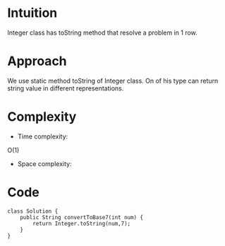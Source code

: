 # Intuition
<!-- Describe your first thoughts on how to solve this problem. -->
Integer class has toString method that resolve a problem in 1 row.
# Approach
<!-- Describe your approach to solving the problem. -->
We use static method toString of Integer class. On of his type can return string value in different representations.
# Complexity
- Time complexity:
<!-- Add your time complexity here, e.g. $$O(n)$$ -->
O(1)
- Space complexity:
<!-- Add your space complexity here, e.g. $$O(n)$$ -->

# Code
```
class Solution {
    public String convertToBase7(int num) {
        return Integer.toString(num,7);
    }
}
```